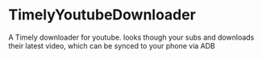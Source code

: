# TimelyYoutubeDownloader
A Timely downloader for youtube. looks though your subs and downloads their latest video, which can be synced to your phone via ADB
